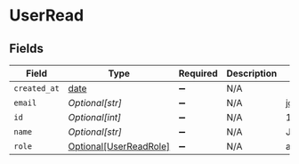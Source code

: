 # UserRead


## Fields

| Field                                                                | Type                                                                 | Required                                                             | Description                                                          | Example                                                              |
| -------------------------------------------------------------------- | -------------------------------------------------------------------- | -------------------------------------------------------------------- | -------------------------------------------------------------------- | -------------------------------------------------------------------- |
| `created_at`                                                         | [date](https://docs.python.org/3/library/datetime.html#date-objects) | :heavy_minus_sign:                                                   | N/A                                                                  |                                                                      |
| `email`                                                              | *Optional[str]*                                                      | :heavy_minus_sign:                                                   | N/A                                                                  | john@example.org                                                     |
| `id`                                                                 | *Optional[int]*                                                      | :heavy_minus_sign:                                                   | N/A                                                                  | 1                                                                    |
| `name`                                                               | *Optional[str]*                                                      | :heavy_minus_sign:                                                   | N/A                                                                  | John Doe                                                             |
| `role`                                                               | [Optional[UserReadRole]](../../models/shared/userreadrole.md)        | :heavy_minus_sign:                                                   | N/A                                                                  | admin                                                                |